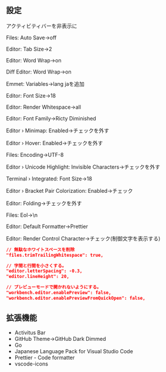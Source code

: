 ## 設定

アクティビティバーを非表示に

Files: Auto Save->off

Editor: Tab Size->2

Editor: Word Wrap->on

Diff Editor: Word Wrap->on

Emmet: Variables->lang jaを追加

Editor: Font Size->18

Editor: Render Whitespace->all

Editor: Font Family->Ricty Diminished

Editor › Minimap: Enabled->チェックを外す

Editor › Hover: Enabled->チェックを外す

Files: Encoding->UTF-8

Editor › Unicode Highlight: Invisible Characters->チェックを外す

Terminal › Integrated: Font Size->18

Editor › Bracket Pair Colorization: Enabled->チェック

Editor: Folding->チェックを外す

Files: Eol→\n

Editor: Default Formatter->Prettier

Editor: Render Control Character->チェック(制御文字を表示する)

```json
// 無駄なホワイトスペースを削除
"files.trimTrailingWhitespace": true,

// 字間と行間を小さくする。
"editor.letterSpacing": -0.3,
"editor.lineHeight": 20,

// プレビューモードで開かれないようにする。
"workbench.editor.enablePreview": false,
"workbench.editor.enablePreviewFromQuickOpen": false,
```

## 拡張機能

- Activitus Bar
- GitHub Theme->GitHub Dark Dimmed
- Go
- Japanese Language Pack for Visual Studio Code
- Prettier - Code formatter
- vscode-icons
